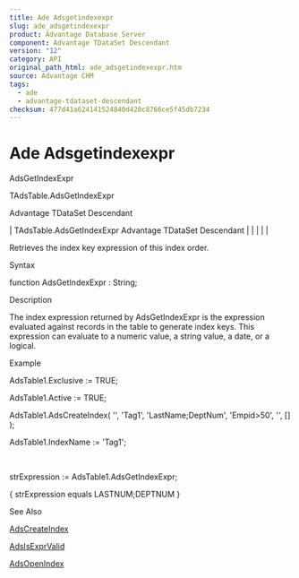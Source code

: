 ```yaml
---
title: Ade Adsgetindexexpr
slug: ade_adsgetindexexpr
product: Advantage Database Server
component: Advantage TDataSet Descendant
version: "12"
category: API
original_path_html: ade_adsgetindexexpr.htm
source: Advantage CHM
tags:
  - ade
  - advantage-tdataset-descendant
checksum: 477d41a624141524840d420c8766ce5f45db7234
---
```


# Ade Adsgetindexexpr

AdsGetIndexExpr

TAdsTable.AdsGetIndexExpr

Advantage TDataSet Descendant

| TAdsTable.AdsGetIndexExpr  Advantage TDataSet Descendant |  |  |  |  |

Retrieves the index key expression of this index order.

Syntax

function AdsGetIndexExpr : String;

Description

The index expression returned by AdsGetIndexExpr is the expression evaluated against records in the table to generate index keys. This expression can evaluate to a numeric value, a string value, a date, or a logical.

Example

AdsTable1.Exclusive := TRUE;

AdsTable1.Active := TRUE;

AdsTable1.AdsCreateIndex( '', 'Tag1', 'LastName;DeptNum', 'Empid>50', '', [] );

AdsTable1.IndexName := 'Tag1';

 

strExpression := AdsTable1.AdsGetIndexExpr;

{ strExpression equals LASTNUM;DEPTNUM }

See Also

[AdsCreateIndex](ade_adscreateindex.md)

[AdsIsExprValid](ade_adsisexprvalid.md)

[AdsOpenIndex](ade_adsopenindex.md)

